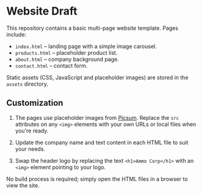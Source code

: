 # Website Draft

This repository contains a basic multi-page website template. Pages include:

- `index.html` – landing page with a simple image carousel.
- `products.html` – placeholder product list.
- `about.html` – company background page.
- `contact.html` – contact form.

Static assets (CSS, JavaScript and placeholder images) are stored in the `assets` directory.

## Customization


1. The pages use placeholder images from [Picsum](https://picsum.photos).
   Replace the `src` attributes on any `<img>` elements with your own URLs or
   local files when you're ready.


2. Update the company name and text content in each HTML file to suit your needs.
3. Swap the header logo by replacing the text `<h1>Ammo Corp</h1>` with an `<img>` element pointing to your logo.

No build process is required; simply open the HTML files in a browser to view the site.


